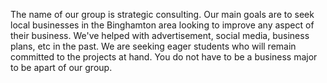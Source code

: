 The name of our group is strategic consulting.  Our main goals are to seek local businesses in the Binghamton area looking to improve any aspect of their business. We've helped with advertisement, social media, business plans, etc in the past. We are seeking eager students who will remain committed to the projects at hand. You do not have to be a business major to be apart of our group.